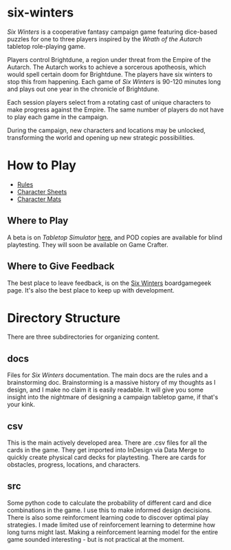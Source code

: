 # six-winters

*Six Winters* is a cooperative fantasy campaign game featuring dice-based puzzles for one to three players inspired by the *Wrath of the Autarch* tabletop role-playing game.

Players control Brightdune, a region under threat from the Empire of the Autarch. The Autarch works to achieve a sorcerous apotheosis, which would spell certain doom for Brightdune. The players have six winters to stop this from happening. Each game of *Six Winters* is 90-120 minutes long and plays out one year in the chronicle of Brightdune.

Each session players select from a rotating cast of unique characters to make progress against the Empire. The same number of players do not have to play each game in the campaign.

During the campaign, new characters and locations may be unlocked, transforming the world and opening up new strategic possibilities.

# How to Play

* [Rules](docs/Six_Winters_Rules.pdf)
* [Character Sheets](docs/Character_Sheet.pdf)
* [Character Mats](docs/Character_Mats.pdf)

## Where to Play

A beta is on *Tabletop Simulator* [here](https://steamcommunity.com/sharedfiles/filedetails/?id=2850538933), and POD copies are available for blind playtesting. They will soon be available on Game Crafter.

## Where to Give Feedback

The best place to leave feedback, is on the [Six Winters](https://boardgamegeek.com/boardgame/382841/six-winters) boardgamegeek page. It's also the best place to keep up with development.

# Directory Structure

There are three subdirectories for organizing content.

## docs

Files for *Six Winters* documentation. The main docs are the rules and a brainstorming doc. Brainstorming is a massive history of my thoughts as I design, and I make no claim it is easily readable. It will give you some insight into the nightmare of designing a campaign tabletop game, if that's your kink.

## csv

This is the main actively developed area. There are .csv files for all the cards in the game. They get imported into InDesign via Data Merge to quickly create physical card decks for playtesting. There are cards for obstacles, progress, locations, and characters.

## src

Some python code to calculate the probability of different card and dice combinations in the game. I use this to make informed design decisions. There is also some reinforcment learning code to discover optimal play strategies. I made limited use of reinforcement learning to determine how long turns might last. Making a reinforcement learning model for the entire game sounded interesting - but is not practical at the moment.